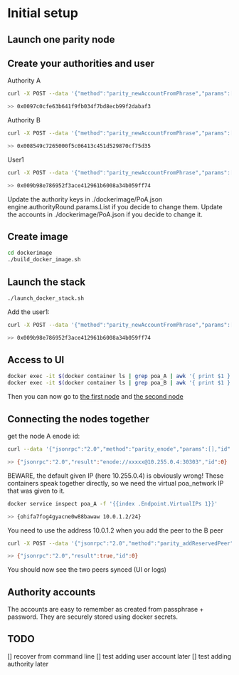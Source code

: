 # Initial setup

## Launch one parity node

## Create your authorities and user

Authority A

```bash
curl -X POST --data '{"method":"parity_newAccountFromPhrase","params":["I want to try PoA at home, not secure at all","1234567890"],"id":1,"jsonrpc":"2.0"}' -H "Content-Type: application/json" localhost:8545

>> 0x0097c0cfe63b641f9fb034f7bd8ecb99f2dabaf3
```

Authority B

```bash
curl -X POST --data '{"method":"parity_newAccountFromPhrase","params":["PoA will rule the private blockchain, but this is just a POC, not secure at all","1234567890"],"id":1,"jsonrpc":"2.0"}' -H "Content-Type: application/json" localhost:8545

>> 0x008549c7265000f5c06413c451d529870cf75d35
```

User1

```bash
curl -X POST --data '{"method":"parity_newAccountFromPhrase","params":["PoA user, first of all, with a lot of eth","1234567890"],"id":1,"jsonrpc":"2.0"}' -H "Content-Type: application/json" localhost:8545

>> 0x009b98e786952f3ace412961b6008a34b059ff74
```

Update the authority keys in ./dockerimage/PoA.json engine.authorityRound.params.List if you decide to change them.
Update the accounts in ./dockerimage/PoA.json if you decide to change it.

## Create image

```bash
cd dockerimage
./build_docker_image.sh
```

## Launch the stack

```bash
./launch_docker_stack.sh
```

Add the user1:

```bash
curl -X POST --data '{"method":"parity_newAccountFromPhrase","params":["PoA user, first of all, with a lot of eth","1234567890"],"id":1,"jsonrpc":"2.0"}' -H "Content-Type: application/json" localhost:8545

>> 0x009b98e786952f3ace412961b6008a34b059ff74
```

## Access to UI

```bash
docker exec -it $(docker container ls | grep poa_A | awk '{ print $1 }') /parity/parity signer new-token
docker exec -it $(docker container ls | grep poa_B | awk '{ print $1 }') /parity/parity signer new-token
```

Then you can now go to [the first node](http://0.0.0.0:8180) and [the second node](http://0.0.0.0:8181)

## Connecting the nodes together

get the node A enode id:

```bash
curl --data '{"jsonrpc":"2.0","method":"parity_enode","params":[],"id":0}' -H "Content-Type: application/json" -X POST 0.0.0.0:8545

>> {"jsonrpc":"2.0","result":"enode://xxxxx@10.255.0.4:30303","id":0}
```

BEWARE, the default given IP (here 10.255.0.4) is obviously wrong! These containers speak together directly, so we need the virtual poa_network IP that was given to it.

```bash
docker service inspect poa_A -f '{{index .Endpoint.VirtualIPs 1}}'

>> {ohifa7fog4gyacne0w88bawaw 10.0.1.2/24}
```

You need to use the address 10.0.1.2 when you add the peer to the B peer

```bash
curl -X POST --data '{"jsonrpc":"2.0","method":"parity_addReservedPeer","params":["enode://x@10.0.0.2:30303"],"id":0}' -H "Content-Type: application/json" 0.0.0.0:8547

>> {"jsonrpc":"2.0","result":true,"id":0}
```

You should now see the two peers synced (UI or logs)

## Authority accounts

The accounts are easy to remember as created from passphrase + password.
They are securely stored using docker secrets.

## TODO

[] recover from command line
[] test adding user account later
[] test adding authority later
